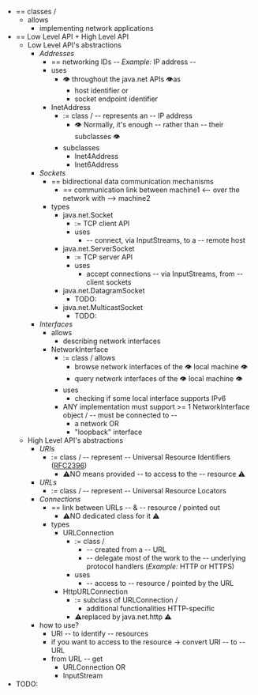 * == classes / 
  * allows
    * implementing network applications
* == Low Level API + High Level API
  * Low Level API's abstractions
    * _Addresses_
      * == networking IDs -- _Example:_ IP address --
      * uses
        * 👁️ throughout the java.net APIs 👁️as
          * host identifier or
          * socket endpoint identifier
      * InetAddress
        * := class / -- represents an -- IP address
          * 👁️ Normally, it's enough -- rather than -- their subclasses 👁️
        * subclasses
          * Inet4Address
          * Inet6Address
    * _Sockets_
      * == bidirectional data communication mechanisms
        * == communication link between machine1 <-- over the network with --> machine2
      * types
        * java.net.Socket
          * := TCP client API
          * uses
            * -- connect, via InputStreams, to a -- remote host
        * java.net.ServerSocket
          * := TCP server API
          * uses
            * accept connections -- via InputStreams, from -- client sockets
        * java.net.DatagramSocket
          * TODO:
        * java.net.MulticastSocket
          * TODO:
    * _Interfaces_
      * allows
        * describing network interfaces
      * NetworkInterface
        * := class / allows ️
          * browse network interfaces of the 👁️ local machine 👁
          * query network interfaces of the 👁️ local machine 👁
        * uses
          * checking if some local interface supports IPv6
        * ANY implementation must support >= 1 NetworkInterface object / -- must be connected to --
          * a network OR
          * "loopback" interface
  * High Level API's abstractions
    * _URIs_
      * := class / -- represent -- Universal Resource Identifiers ([RFC2396](https://www.rfc-editor.org/info/rfc2396))
        * ⚠️NO means provided -- to access to the -- resource ⚠️ 
    * _URLs_
      * := class / -- represent -- Universal Resource Locators
    * _Connections_
      * == link between URLs -- & -- resource / pointed out
        * ⚠️NO dedicated class for it ⚠️
      * types
        * URLConnection
          * := class / 
            * -- created from a -- URL
            * -- delegate most of the work to the -- underlying protocol handlers (_Example:_ HTTP or HTTPS) 
          * uses
            * -- access to -- resource / pointed by the URL
        * HttpURLConnection
          * := subclass of URLConnection /
            * additional functionalities HTTP-specific
          *  ⚠️replaced by java.net.http ⚠️
    * how to use?
      * URI -- to identify -- resources
      * if you want to access to the resource -> convert URI -- to -- URL
      * from URL -- get
        * URLConnection OR
        * InputStream
* TODO: